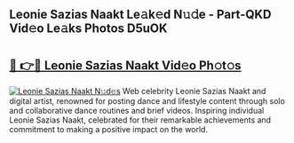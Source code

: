 ## Leonie Sazias Naakt Le𝚊k𝚎d N𝚞𝚍e - Part-QKD Vid𝚎o Le𝚊ks Photos D5uOK

# <h2><a href="http://fbap9mh.evod.top/?m=Leonie+Sazias+Naakt">🔗 👉🔴 Leonie Sazias Naakt Vid𝚎o Ph𝚘t𝚘s</a></h2>

[![Leonie Sazias Naakt N𝚞d𝚎s](https://i.imgur.com/8V9OHl7.gif)](http://fbap9mh.evod.top/?m=Leonie+Sazias+Naakt)
Web celebrity Leonie Sazias Naakt and digital artist, renowned for posting dance and lifestyle content through solo and collaborative dance routines and brief videos. Inspiring individual Leonie Sazias Naakt, celebrated for their remarkable achievements and commitment to making a positive impact on the world. 
